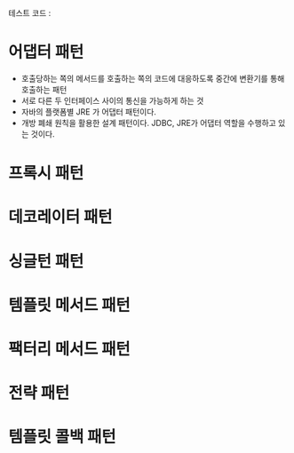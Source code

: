 테스트 코드 : 

# 어댑터 패턴
- 호출당하는 쪽의 메서드를 호출하는 쪽의 코드에 대응하도록 중간에 변환기를 통해 호출하는 패턴
- 서로 다른 두 인터페이스 사이의 통신을 가능하게 하는 것
- 자바의 플랫폼별 JRE 가 어댑터 패턴이다.
- 개방 폐쇄 원칙을 활용한 설계 패턴이다. JDBC, JRE가 어댑터 역할을 수행하고 있는 것이다.

# 프록시 패턴

# 데코레이터 패턴

# 싱글턴 패턴

# 템플릿 메서드 패턴

# 팩터리 메서드 패턴

# 전략 패턴

# 템플릿 콜백 패턴
